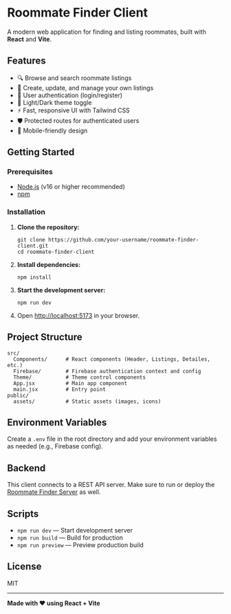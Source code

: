 # Roommate Finder Client

A modern web application for finding and listing roommates, built with **React** and **Vite**.

## Features

- 🔍 Browse and search roommate listings
- 📝 Create, update, and manage your own listings
- 👤 User authentication (login/register)
- 🌙 Light/Dark theme toggle
- ⚡ Fast, responsive UI with Tailwind CSS
- 🛡️ Protected routes for authenticated users
- 📱 Mobile-friendly design

## Getting Started

### Prerequisites

- [Node.js](https://nodejs.org/) (v16 or higher recommended)
- [npm](https://www.npmjs.com/) 

### Installation

1. **Clone the repository:**
   ```
   git clone https://github.com/your-username/roommate-finder-client.git
   cd roommate-finder-client
   ```

2. **Install dependencies:**
   ```
   npm install

   ```

3. **Start the development server:**
   ```
   npm run dev
   
   ```

4. Open [http://localhost:5173](http://localhost:5173) in your browser.

## Project Structure

```
src/
  Components/      # React components (Header, Listings, Detailes, etc.)
  Firebase/        # Firebase authentication context and config
  Theme/           # Theme control components
  App.jsx          # Main app component
  main.jsx         # Entry point
public/
  assets/          # Static assets (images, icons)
```

## Environment Variables

Create a `.env` file in the root directory and add your environment variables as needed (e.g., Firebase config).

## Backend

This client connects to a REST API server. Make sure to run or deploy the [Roommate Finder Server](https://github.com/your-username/roommate-finder-server) as well.

## Scripts

- `npm run dev` — Start development server
- `npm run build` — Build for production
- `npm run preview` — Preview production build

## License

MIT

---

**Made with ❤️ using React + Vite**